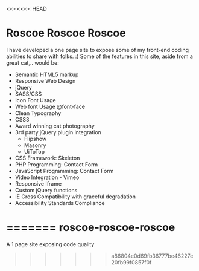 <<<<<<< HEAD
# Roscoe Roscoe Roscoe

I have developed a one page site to expose some of my front-end coding abilities to share with folks. :)  Some of the features in this site, aside from a great cat,.. would be:

- Semantic HTML5 markup
- Responsive Web Design
- jQuery
- SASS/CSS
- Icon Font Usage
- Web font Usage @font-face
- Clean Typography
- CSS3
- Award winning cat photography
- 3rd party jQuery plugin integration
	- Flipshow
	- Masonry
	- UiToTop
- CSS Framework: Skeleton
- PHP Programming: Contact Form
- JavaScript Programming: Contact Form
- Video Integration - Vimeo
- Responsive Iframe
- Custom jQuery functions
- IE Cross Compatibility with graceful degradation
- Accessibility Standards Compliance

=======
roscoe-roscoe-roscoe
====================

A 1 page site exposing code quality
>>>>>>> a86804e0d69fb36777be46227e20fb99f0857f0f
